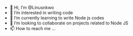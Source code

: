 - 👋 Hi, I’m @Linusnkwo
- 👀 I’m interested in writing code
- 🌱 I’m currently learning to write Node js codes
- 💞️ I’m looking to collaborate on projects related to Node JS
- 📫 How to reach me ...

<!---
Linusnkwo/Linusnkwo is a ✨ special ✨ repository because its `README.md` (this file) appears on your GitHub profile.
You can click the Preview link to take a look at your changes.
--->
